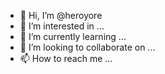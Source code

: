 - 👋 Hi, I’m @heroyore
- 👀 I’m interested in ...
- 🌱 I’m currently learning ...
- 💞️ I’m looking to collaborate on ...
- 📫 How to reach me ...

<!---
heroyore/heroyore is a ✨ special ✨ repository because its `README.md` (this file) appears on your GitHub profile.
You can click the Preview link to take a look at your changes.
--->
